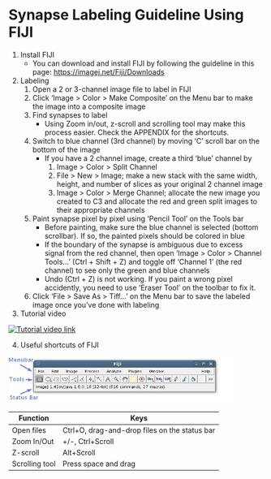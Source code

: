 # Synapse Labeling Guideline Using FIJI
1. Install FIJI
    - You can download and install FIJI by following the guideline in this page: https://imagej.net/Fiji/Downloads
2. Labeling
    1) Open a 2 or 3-channel image file to label in FIJI
    2) Click ‘Image > Color > Make Composite’ on the Menu bar to make the image into a composite image
    3) Find synapses to label
        - Using Zoom in/out, z-scroll and scrolling tool may make this process easier. Check the APPENDIX for the shortcuts. 
    4) Switch to blue channel (3rd channel) by moving ‘C’ scroll bar on the bottom of the image
        - If you have a 2 channel image, create a third ‘blue’ channel by
            1. Image > Color > Split Channel
            2. File > New > Image; make a new stack with the same width, height, and number of slices as your original 2 channel image
            3. Image > Color > Merge Channel; allocate the new image you created to C3 and allocate the red and green split images to their appropriate channels
    5) Paint synapse pixel by pixel using ‘Pencil Tool’ on the Tools bar
        - Before painting, make sure the blue channel is selected (bottom scrollbar). If so, the painted pixels should be colored in blue
        - If the boundary of the synapse is ambiguous due to excess signal from the red channel, then open ‘Image > Color > Channel Tools…’ (Ctrl + Shift + Z) and toggle off ‘Channel 1’ (the red channel) to see only the green and blue channels
        - Undo (Ctrl + Z) is not working. If you paint a wrong pixel accidently, you need to use ‘Eraser Tool’ on the toolbar to fix it.
    6) Click ‘File > Save As > Tiff…’ on the Menu bar to save the labeled image once you’ve done with labeling
3. Tutorial video

[![Tutorial video link](http://img.youtube.com/vi/mjSKwDLQ7qw/0.jpg)](http://www.youtube.com/watch?v=mjSKwDLQ7qw)

4. Useful shortcuts of FIJI

![Figure 1](./resources/running_guide/labeling_guide_figure1.jpg)

| Function | Keys |
| -------- | ---- |
| Open files | Ctrl+O, drag-and-drop files on the status bar |
| Zoom In/Out | +/-, Ctrl+Scroll |
| Z-scroll | Alt+Scroll |
| Scrolling tool | Press space and drag |
